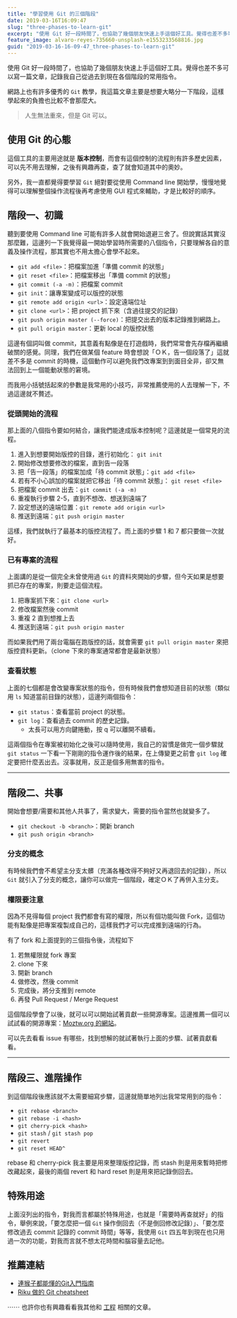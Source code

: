 ```yaml
---
title: "學習使用 Git 的三個階段"
date: 2019-03-16T16:09:47
slug: "three-phases-to-learn-git"
excerpt: "使用 Git 好一段時間了，也協助了幾個朋友快速上手這個好工具。覺得也差不多可以寫一篇文章，記錄我自己從過去到"
feature_image: alvaro-reyes-735660-unsplash-e1553233568816.jpg
guid: "2019-03-16-16-09-47_three-phases-to-learn-git"
---
```

使用 Git 好一段時間了，也協助了幾個朋友快速上手這個好工具。覺得也差不多可以寫一篇文章，記錄我自己從過去到現在各個階段的常用指令。

網路上也有許多優秀的 `Git` 教學，我這篇文章主要是想要大略分一下階段，這樣學起來的負擔也比較不會那麼大。

> 人生無法重來，但是 Git 可以。

使用 Git 的心態
----------

這個工具的主要用途就是 **版本控制**，而會有這個控制的流程則有許多歷史因素，可以先不用去理解，之後有興趣再查，查了就會知道其中的奧妙。

另外，我一直都覺得要學習 `Git` 絕對要從使用 Command line 開始學，慢慢地覺得可以理解整個操作流程後再考慮使用 GUI 程式來輔助，才是比較好的順序。

階段一、初識
------

聽到要使用 Command line 可能有許多人就會開始退避三舍了。但說實話其實沒那麼難，這邊列一下我覺得最一開始學習時所需要的八個指令，只要理解各自的意義及操作流程，那其實也不用太擔心會學不起來。

*   `git add <file>`：把檔案加進「準備 commit 的狀態」
*   `git reset <file>`：把檔案移出「準備 commit 的狀態」
*   `git commit (-a -m)`：把檔案 commit
*   `git init`：讓專案變成可以版控的狀態
*   `git remote add origin <url>`：設定遠端位址
*   `git clone <url>`：把 project 抓下來（含過往提交的記錄）
*   `git push origin master (--force)`：把提交出去的版本記錄推到網路上。
*   `git pull origin master`：更新 local 的版控狀態

這邊有個詞叫做 commit，其意義有點像是在打遊戲時，我們常常會先存檔再繼續破關的感覺。同理，我們在做某個 feature 時會想說「ＯＫ，告一個段落了」這就差不多是 commit 的時機，這個動作可以避免我們改專案到到面目全非，卻又無法回到上一個能動狀態的窘境。

而我用小括號括起來的參數是我常用的小技巧，非常推薦使用的人去理解一下，不過這邊就不贅述。

### 從頭開始的流程

那上面的八個指令要如何結合，讓我們能達成版本控制呢？這邊就是一個常見的流程。

1.  進入到想要開始版控的目錄，進行初始化： `git init`
2.  開始修改想要修改的檔案，直到告一段落
3.  把「告一段落」的檔案加成「待 commit 狀態」：`git add <file>`
4.  若有不小心誤加的檔案就把它移出「待 commit 狀態」： `git reset <file>`
5.  把檔案 commit 出去：`git commit (-a -m)`
6.  重複執行步驟 2-5，直到不想改、想送到遠端了
7.  設定想送的遠端位置：`git remote add origin <url>`
8.  推送到遠端：`git push origin master`

這樣，我們就執行了最基本的版控流程了。而上面的步驟 1 和 7 都只要做一次就好。

### 已有專案的流程

上面講的是從一個完全未曾使用過 `Git` 的資料夾開始的步驟，但今天如果是想要抓已存在的專案，則要走這個流程。

1.  把專案抓下來：`git clone <url>`
2.  修改檔案然後 commit
3.  重複 2 直到想推上去
4.  推送到遠端：`git push origin master`

而如果我們用了兩台電腦在跑版控的話，就會需要 `git pull origin master` 來把版控資料更新。（clone 下來的專案通常都會是最新狀態）

### 查看狀態

上面的七個都是會改變專案狀態的指令，但有時候我們會想知道目前的狀態（類似用 `ls` 知道當前目錄的狀態），這邊列兩個指令：

*   `git status`：查看當前 project 的狀態。
*   `git log`：查看過去 commit 的歷史記錄。
    *   太長可以用方向鍵捲動，按 q 可以離開不續看。

這兩個指令在專案被初始化之後可以隨時使用，我自己的習慣是做完一個步驟就 `git status` 一下看一下剛剛的指令運作後的結果，在上傳變更之前會 `git log` 確定要把什麼丟出去。沒事就用，反正是個多用無害的指令。

* * *

階段二、共事
------

開始會想要/需要和其他人共事了，需求變大，需要的指令當然也就變多了。

*   `git checkout -b <branch>`：開新 branch
*   `git push origin <branch>`

### 分支的概念

有時候我們會不希望主分支太髒（充滿各種改得不夠好又再退回去的記錄），所以 `Git` 就引入了分支的概念，讓你可以做完一個階段，確定ＯＫ了再併入主分支。

### 權限要注意

因為不見得每個 project 我們都會有寫的權限，所以有個功能叫做 Fork，這個功能有點像是把專案複製成自己的，這樣我們才可以完成推到遠端的行為。

有了 fork 和上面提到的三個指令後，流程如下

1.  若無權限就 fork 專案
2.  clone 下來
3.  開新 branch
4.  做修改，然後 commit
5.  完成後，將分支推到 remote
6.  再發 Pull Request / Merge Request

這個階段學會了以後，就可以可以開始試著貢獻一些開源專案。這邊推薦一個可以試試看的開源專案：[Moztw.org 的網站](https://github.com/moztw/www.moztw.org)。

可以先去看看 issue 有哪些，找到想解的就試著執行上面的步驟、試著貢獻看看。

* * *

階段三、進階操作
--------

到這個階段後應該就不太需要細寫步驟，這邊就簡單地列出我常常用到的指令：

*   `git rebase <branch>`
*   `git rebase -i <hash>`
*   `git cherry-pick <hash>`
*   `git stash` / `git stash pop`
*   `git revert`
*   `git reset HEAD^`

rebase 和 cherry-pick 我主要是用來整理版控記錄，而 stash 則是用來暫時把修改藏起來，最後的兩個 revert 和 hard reset 則是用來把記錄倒回去。

特殊用途
----

上面沒列出的指令，對我而言都屬於特殊用途，也就是「需要時再查就好」的指令，舉例來說，「要怎麼把一個 `Git` 操作倒回去（不是倒回修改記錄）」、「要怎麼修改過去 commit 記錄的 commit 時間」等等，我使用 `Git` 四五年到現在也只用過一次的功能，對我而言就不想太花時間和腦容量去記他。

推薦連結
----

*   [連猴子都能懂的Git入門指南](https://backlog.com/git-tutorial/tw/)
*   [Riku 做的 Git cheatsheet](/images/git-cheat-sheet-by-riku.png)

⋯⋯ 也許你也有興趣看看我其他和 [工程](http://blog.wildsky.cc/categories/engineering/) 相關的文章。
